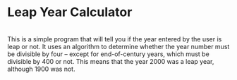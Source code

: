 # Leap Year Calculator
<br>
This is a simple program that will tell you if the year entered by the user is leap or not. It uses an algorithm to determine whether the year number must be divisible by four – except for end-of-century years, which must be divisible by 400 or not. This means that the year 2000 was a leap year, although 1900 was not.
